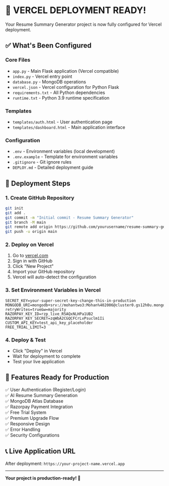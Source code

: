 # 🚀 VERCEL DEPLOYMENT READY!

Your Resume Summary Generator project is now fully configured for Vercel deployment.

## ✅ What's Been Configured

### Core Files
- `app.py` - Main Flask application (Vercel compatible)
- `index.py` - Vercel entry point 
- `database.py` - MongoDB operations
- `vercel.json` - Vercel configuration for Python Flask
- `requirements.txt` - All Python dependencies
- `runtime.txt` - Python 3.9 runtime specification

### Templates
- `templates/auth.html` - User authentication page
- `templates/dashboard.html` - Main application interface

### Configuration
- `.env` - Environment variables (local development)
- `.env.example` - Template for environment variables
- `.gitignore` - Git ignore rules
- `DEPLOY.md` - Detailed deployment guide

## 🎯 Deployment Steps

### 1. Create GitHub Repository
```bash
git init
git add .
git commit -m "Initial commit - Resume Summary Generator"
git branch -M main
git remote add origin https://github.com/yourusername/resume-summary-generator.git
git push -u origin main
```

### 2. Deploy on Vercel
1. Go to [vercel.com](https://vercel.com)
2. Sign in with GitHub
3. Click "New Project"
4. Import your GitHub repository
5. Vercel will auto-detect the configuration

### 3. Set Environment Variables in Vercel
```
SECRET_KEY=your-super-secret-key-change-this-in-production
MONGODB_URI=mongodb+srv://mohantwo3:Mohan%402006@cluster0.gs12h0u.mongodb.net/resume_generator?retryWrites=true&w=majority
RAZORPAY_KEY_ID=rzp_live_R5AQxNLHPa1UB2
RAZORPAY_KEY_SECRET=zqWbA2CGQCFCrLvPsuclm1Ii
CUSTOM_API_KEY=test_api_key_placeholder
FREE_TRIAL_LIMIT=3
```

### 4. Deploy & Test
- Click "Deploy" in Vercel
- Wait for deployment to complete
- Test your live application

## 🎉 Features Ready for Production

✅ User Authentication (Register/Login)  
✅ AI Resume Summary Generation  
✅ MongoDB Atlas Database  
✅ Razorpay Payment Integration  
✅ Free Trial System  
✅ Premium Upgrade Flow  
✅ Responsive Design  
✅ Error Handling  
✅ Security Configurations  

## 📞 Live Application URL
After deployment: `https://your-project-name.vercel.app`

---
**Your project is production-ready! 🎊**
